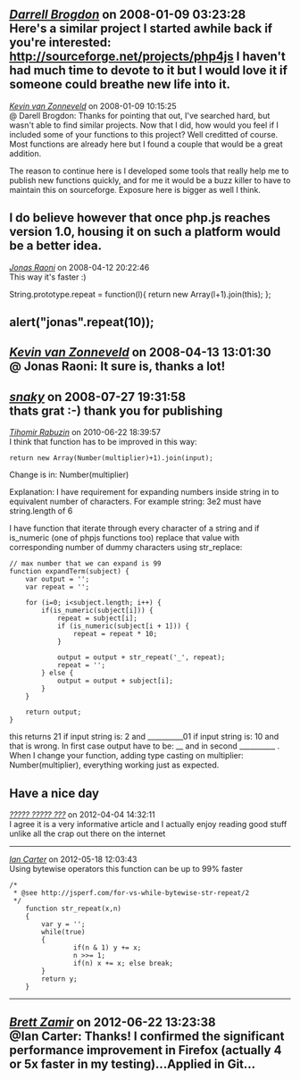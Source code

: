 *[Darrell Brogdon]()* on 2008-01-09 03:23:28  
Here's a similar project I started awhile back if you're interested:  http://sourceforge.net/projects/php4js  I haven't had much time to devote to it but I would love it if someone could breathe new life into it.
---------------------------------------
*[Kevin van Zonneveld](http://kevin.vanzonneveld.net)* on 2008-01-09 10:15:25  
@ Darell Brogdon: Thanks for pointing that out, I've searched hard, but wasn't able to find similar projects. Now that I did, how would you feel if I included some of your functions to this project? Well creditted of course. 
Most functions are already here but I found a couple that would be a great addition.

The reason to continue here is I developed some tools that really help me to publish new functions quickly, and for me it would be a buzz killer to have to maintain this on sourceforge. Exposure here is bigger as well I think.

I do believe however that once php.js reaches version 1.0, housing it on such a platform would be a better idea.
---------------------------------------
*[Jonas Raoni]()* on 2008-04-12 20:22:46  
This way it's faster :)

String.prototype.repeat = function(l){
	return new Array(l+1).join(this);
};

alert(&quot;jonas&quot;.repeat(10));
---------------------------------------
*[Kevin van Zonneveld](http://kevin.vanzonneveld.net)* on 2008-04-13 13:01:30  
@ Jonas Raoni: It sure is, thanks a lot!
---------------------------------------
*[snaky]()* on 2008-07-27 19:31:58  
thats grat :-) thank you for publishing
---------------------------------------
*[Tihomir Rabuzin](www.2klika.net)* on 2010-06-22 18:39:57  
I think that function has to be improved in this way:
```
return new Array(Number(multiplier)+1).join(input);
```
Change is in: Number(multiplier)

Explanation:
I have requirement for expanding numbers inside string in to equivalent number of characters. For example string: 3e2 must have string.length of 6

I have function that iterate through every character of a string and if is_numeric (one of phpjs functions too) replace that value with corresponding number of dummy characters using str_replace:
```
// max number that we can expand is 99
function expandTerm(subject) {
    var output = '';
    var repeat = '';

    for (i=0; i<subject.length; i++) {
        if(is_numeric(subject[i])) {
            repeat = subject[i];
            if (is_numeric(subject[i + 1])) {
                repeat = repeat * 10;
            }

            output = output + str_repeat('_', repeat);
            repeat = '';
        } else {
            output = output + subject[i];
        }
    }

    return output;
}
```
this returns 21 if input string is: 2 and __________01 if input string is: 10 and that is wrong. In first case output have to be: __ and in second __________ .
When I change your function, adding type casting on multiplier: Number(multiplier), everything working just as expected.

Have a nice day
---------------------------------------
*[????? ????? ???](http://an3m1.com/)* on 2012-04-04 14:32:11  
I agree it is a very informative article and I actually enjoy reading good stuff unlike all the crap out there on the internet 

---------------------------------------
*[Ian Carter](euona.com)* on 2012-05-18 12:03:43  
Using bytewise operators this function can be up to 99% faster

```
/*
 * @see http://jsperf.com/for-vs-while-bytewise-str-repeat/2
 */
    function str_repeat(x,n)
    {
        var y = '';
        while(true)
        {
                if(n & 1) y += x;
                n >>= 1;
                if(n) x += x; else break;
        }
        return y;
    }
```


---------------------------------------
*[Brett Zamir](http://brett-zamir.me)* on 2012-06-22 13:23:38  
@Ian Carter: Thanks! I confirmed the significant performance improvement in Firefox (actually 4 or 5x faster in my testing)...Applied in Git...
---------------------------------------
